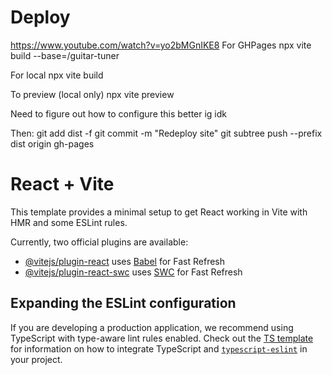 # Deploy
https://www.youtube.com/watch?v=yo2bMGnIKE8
For GHPages
npx vite build --base=/guitar-tuner

For local
npx vite build

To preview (local only)
npx vite preview

Need to figure out how to configure this better ig idk

Then:
git add dist -f
git commit -m "Redeploy site"
git subtree push --prefix dist origin gh-pages

# React + Vite

This template provides a minimal setup to get React working in Vite with HMR and some ESLint rules.

Currently, two official plugins are available:

- [@vitejs/plugin-react](https://github.com/vitejs/vite-plugin-react/blob/main/packages/plugin-react) uses [Babel](https://babeljs.io/) for Fast Refresh
- [@vitejs/plugin-react-swc](https://github.com/vitejs/vite-plugin-react/blob/main/packages/plugin-react-swc) uses [SWC](https://swc.rs/) for Fast Refresh

## Expanding the ESLint configuration

If you are developing a production application, we recommend using TypeScript with type-aware lint rules enabled. Check out the [TS template](https://github.com/vitejs/vite/tree/main/packages/create-vite/template-react-ts) for information on how to integrate TypeScript and [`typescript-eslint`](https://typescript-eslint.io) in your project.
